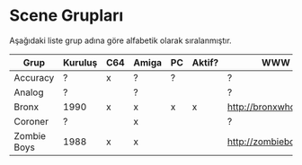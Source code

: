 # Scene Grupları

Aşağıdaki liste grup adına göre alfabetik olarak sıralanmıştır.

| Grup        | Kuruluş | C64 | Amiga | PC | Aktif? | WWW |
| --          | --      | --  | --    | -- | --     | --  |
| Accuracy    | ?       | x   | ?     | ?  |        | ? |
| Analog      | ?       |     | ?     |    |        | ? |
| Bronx       | 1990    | x   | x     | x  | x      | http://bronxwhq.org/ |
| Coroner     | ?       |     | x     |    |        | ? |
| Zombie Boys | 1988    | x   | x     |    |        | http://zombieboys.org/ |
